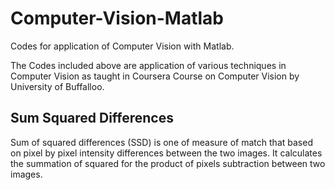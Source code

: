 # Computer-Vision-Matlab
Codes for application of Computer Vision with Matlab.

The Codes included above are application of various techniques in Computer Vision as taught in Coursera Course on Computer Vision by University of Buffalloo.

<h2>Sum Squared Differences</h2>
Sum of squared differences (SSD) is one of measure of match that based on pixel by pixel intensity differences between the two images. It calculates the summation of squared for the product of pixels subtraction between two images. 

